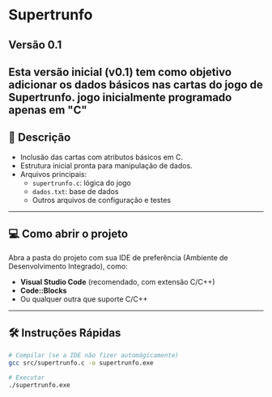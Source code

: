 # Supertrunfo

## Versão 0.1
Esta versão inicial (v0.1) tem como objetivo adicionar os dados básicos nas cartas do jogo de Supertrunfo.
jogo inicialmente programado apenas em "C"
---

## 📄 Descrição
- Inclusão das cartas com atributos básicos em C.
- Estrutura inicial pronta para manipulação de dados.
- Arquivos principais:
  - `supertrunfo.c`: lógica do jogo
  - `dados.txt`: base de dados
  - Outros arquivos de configuração e testes

---

## 💻 Como abrir o projeto
Abra a pasta do projeto com sua IDE de preferência (Ambiente de Desenvolvimento Integrado), como:
- **Visual Studio Code** (recomendado, com extensão C/C++)
- **Code::Blocks**
- Ou qualquer outra que suporte C/C++

---

## 🛠️ Instruções Rápidas
```bash
# Compilar (se a IDE não fizer automágicamente)
gcc src/supertrunfo.c -o supertrunfo.exe

# Executar
./supertrunfo.exe
